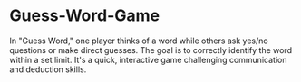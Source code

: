 # Guess-Word-Game
 In "Guess Word," one player thinks of a word while others ask yes/no questions or make direct guesses. The goal is to correctly identify the word within a set limit. It's a quick, interactive game challenging communication and deduction skills.
